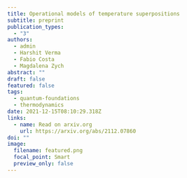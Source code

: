 ```yaml
---
title: Operational models of temperature superpositions
subtitle: preprint
publication_types:
  - "3"
authors:
  - admin
  - Harshit Verma
  - Fabio Costa
  - Magdalena Zych
abstract: ""
draft: false
featured: false
tags:
  - quantum-foundations
  - thermodynamics
date: 2021-12-15T08:10:29.318Z
links:
  - name: Read on arxiv.org
    url: https://arxiv.org/abs/2112.07860
doi: ""
image:
  filename: featured.png
  focal_point: Smart
  preview_only: false
---
```

